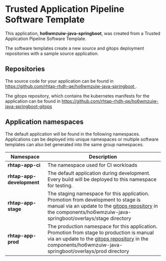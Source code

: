 # Trusted Application Pipeline Software Template

This application, **ho6wmzuiw-java-springboot**, was created from a Trusted Application Pipeline Software Template.

The software templates create a new source and gitops deployment repositories with a sample source application. 

## Repositories

The source code for your application can be found in [https://github.com/rhtap-rhdh-qe/ho6wmzuiw-java-springboot ](https://github.com/rhtap-rhdh-qe/ho6wmzuiw-java-springboot ).
 
The gitops repository, which contains the kubernetes manifests for the application can be found in 
[https://github.com/rhtap-rhdh-qe/ho6wmzuiw-java-springboot-gitops ](https://github.com/rhtap-rhdh-qe/ho6wmzuiw-java-springboot-gitops ) 

## Application namespaces 

The default application will be found in the following namespaces. Applications can be deployed into unique namespaces or multiple software templates can also bet generated into the same group namespaces.  

|  Namespace   |  Description   |  
| -------- | -------- |
| **rhtap-app-ci** | The namespace used for CI workloads |
| **rhtap-app-development** | The default application during development. Every build will be deployed to this namespace for testing. |
| **rhtap-app-stage** | The staging namespace for this application. Promotion from development to stage is manual via an update to the [gitops repository](https://github.com/rhtap-rhdh-qe/ho6wmzuiw-java-springboot-gitops ) in the components/ho6wmzuiw-java-springboot/overlays/stage directory |
| **rhtap-app-prod** | The production namespace for this application. Promotion from stage to production is manual via an update to the [gitops repository](https://github.com/rhtap-rhdh-qe/ho6wmzuiw-java-springboot-gitops ) in the components/ho6wmzuiw-java-springboot/overlays/prod directory |